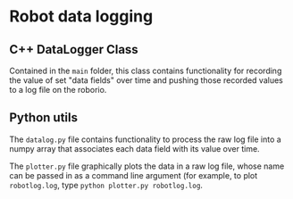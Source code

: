 # Robot data logging

## C++ DataLogger Class
Contained in the `main` folder, this class contains functionality for recording the value of set "data fields" over time and pushing those recorded values to a log file on the roborio.

## Python utils
The `datalog.py` file contains functionality to process the raw log file into a numpy array that associates each data field with its value over time.

The `plotter.py` file graphically plots the data in a raw log file, whose name can be passed in as a command line argument (for example, to plot `robotlog.log`, type `python plotter.py robotlog.log`.